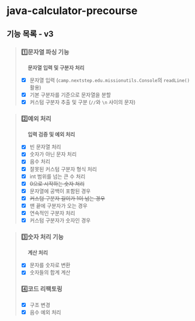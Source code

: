# java-calculator-precourse

## 기능 목록 - v3

> ### 1️⃣문자열 파싱 기능
> &emsp; **문자열 입력 및 구분자 처리**
> - [x] 문자열 입력 (`camp.nextstep.edu.missionutils.Console`의 `readLine()` 활용)
> - [x] 기본 구분자를 기준으로 문자열을 분할
> - [x] 커스텀 구분자 추출 및 구분 (`//`와 `\n` 사이의 문자)

> ### 2️⃣예외 처리
> &emsp; **입력 검증 및 예외 처리**
> - [x] 빈 문자열 처리
> - [x] 숫자가 아닌 문자 처리
> - [x] 음수 처리
> - [x] 잘못된 커스텀 구분자 형식 처리
> - [x] int 범위를 넘는 큰 수 처리
> - [x] ~~0으로 시작하는 숫자 처리~~
> - [x] 문자열에 공백이 포함된 경우
> - [x] ~~커스텀 구분자 길이가 1이 넘는 경우~~
> - [x] 맨 끝에 구분자가 오는 경우
> - [x] 연속적인 구분자 처리
> - [x] 커스텀 구분자가 숫자인 경우

> ### 3️⃣숫자 처리 기능
> &emsp; **계산 처리**
> - [x] 문자를 숫자로 변환
> - [x] 숫자들의 합계 계산
> 
> ### 4️⃣코드 리팩토링
> - [x] 구조 변경
> - [x] 음수 예외 처리